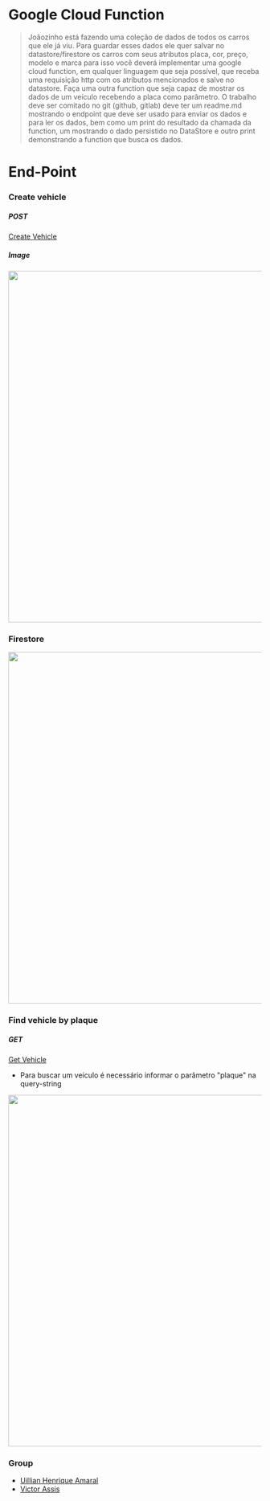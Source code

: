 # Google Cloud Function

> Joãozinho está fazendo uma coleção de dados de todos os carros que ele já viu. Para guardar esses dados ele quer salvar no datastore/firestore os carros com seus atributos placa, cor, preço, modelo e marca para isso você deverá implementar uma google cloud function, em qualquer linguagem que seja possível, que receba uma requisição http com os atributos mencionados e salve no datastore. Faça uma outra function que seja capaz de mostrar os dados de um veículo recebendo a placa como parâmetro. O trabalho deve ser comitado no git (github, gitlab) deve ter um readme.md mostrando o endpoint que deve ser usado para enviar os dados e para ler os dados, bem como um print do resultado da chamada da function, um mostrando o dado persistido no DataStore e outro print demonstrando a function que busca os dados.

# End-Point
### Create vehicle
##### POST
[Create Vehicle](https://us-central1-atomic-graph-281200.cloudfunctions.net/function-1)
##### Image
<img src="http://i.imgur.com/82BFbhd.png?raw=true" width="700"/>

### Firestore
<img src="http://i.imgur.com/nFipL7A.png?raw=true" width="700"/>

### Find vehicle by plaque
##### GET
[Get Vehicle](https://us-central1-atomic-graph-281200.cloudfunctions.net/get-vehicle?plaque=hgw4865)
- Para buscar um veículo é necessário informar o parâmetro "plaque" na query-string
<img src="http://i.imgur.com/6SQAq3W.png?raw=true" width="700"/>




### Group
- [Uillian Henrique Amaral](https://github.com/uillianamaral)
- [Victor Assis](https://github.com/victorassisr)
